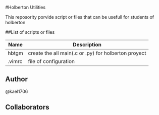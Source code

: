 #Holberton Utilities

This reposority porvide script or files that can be usefull for students of holberton

##List of scripts or files

| Name | Description  |
|---|---|
|hbtgm| create the all main(.c or .py) for holberton proyect|
|.vimrc| file of configuration |

## Author
@kael1706

## Collaborators